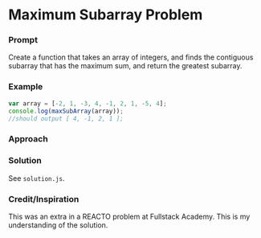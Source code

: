 # Maximum Subarray Problem

### Prompt
Create a function that takes an array of integers, and finds the contiguous subarray that has the maximum sum, and return the greatest subarray.

### Example
```js
var array = [-2, 1, -3, 4, -1, 2, 1, -5, 4];
console.log(maxSubArray(array));
//should output [ 4, -1, 2, 1 ];
```

### Approach

### Solution
See `solution.js`.

### Credit/Inspiration
This was an extra in a REACTO problem at Fullstack Academy. This is my understanding of the solution.
